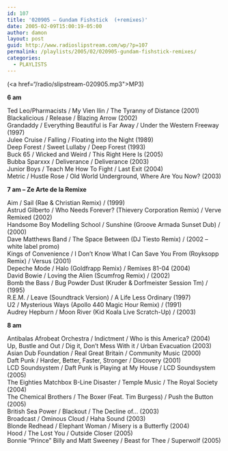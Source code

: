 ```yaml
---
id: 107
title: '020905 – Gundam Fishstick  (+remixes)'
date: 2005-02-09T15:00:19-05:00
author: damon
layout: post
guid: http://www.radioslipstream.com/wp/?p=107
permalink: /playlists/2005/02/020905-gundam-fishstick-remixes/
categories:
  - PLAYLISTS
---
```

(<a href=“/radio/slipstream-020905.mp3">MP3</a>)

**6 am**</font> 

Ted Leo/Pharmacists / My Vien Ilin / The Tyranny of Distance (2001)  
Blackalicious / Release / Blazing Arrow (2002)  
Grandaddy / Everything Beautiful is Far Away / Under the Western Freeway (1997)  
Julee Cruise / Falling / Floating into the Night (1989)  
Deep Forest / Sweet Lullaby / Deep Forest (1993)  
Buck 65 / Wicked and Weird / This Right Here Is (2005)  
Bubba Sparxxx / Deliverance / Deliverance (2003)  
Junior Boys / Teach Me How To Fight / Last Exit (2004)  
Metric / Hustle Rose / Old World Underground, Where Are You Now? (2003)

**7 am – Ze Arte de la Remixe**</font> 

Aim / Sail (Rae & Christian Remix) / (1999)  
Astrud Gilberto / Who Needs Forever? (Thievery Corporation Remix) / Verve Remixed (2002)  
Handsome Boy Modelling School / Sunshine (Groove Armada Sunset Dub) / (2000)  
Dave Matthews Band / The Space Between (DJ Tiesto Remix) / (2002 – white label promo)  
Kings of Convenience / I Don’t Know What I Can Save You From (Royksopp Remix) / Versus (2001)  
Depeche Mode / Halo (Goldfrapp Remix) / Remixes 81-04 (2004)  
David Bowie / Loving the Alien (Scumfrog Remix) / (2002)  
Bomb the Bass / Bug Powder Dust (Kruder & Dorfmeister Session Tm) / (1995)  
R.E.M. / Leave (Soundtrack Version) / A Life Less Ordinary (1997)  
U2 / Mysterious Ways (Apollo 440 Magic Hour Remix) / (1991)  
Audrey Hepburn / Moon River (Kid Koala Live Scratch-Up) / (2003)

**8 am**</font> 

Antibalas Afrobeat Orchestra / Indictment / Who is this America? (2004)  
Up, Bustle and Out / Dig it, Don’t Mess With it / Urban Evacuation (2003)  
Asian Dub Foundation / Real Great Britain / Community Music (2000)  
Daft Punk / Harder, Better, Faster, Stronger / Discovery (2001)  
LCD Soundsystem / Daft Punk is Playing at My House / LCD Soundsystem (2005)  
The Eighties Matchbox B-Line Disaster / Temple Music / The Royal Society (2004)  
The Chemical Brothers / The Boxer (Feat. Tim Burgess) / Push the Button (2005)  
British Sea Power / Blackout / The Decline of&#8230; (2003)  
Broadcast / Ominous Cloud / Haha Sound (2003)  
Blonde Redhead / Elephant Woman / Misery is a Butterfly (2004)  
Hood / The Lost You / Outside Closer (2005)  
Bonnie &#8220;Prince&#8221; Billy and Matt Sweeney / Beast for Thee / Superwolf (2005)